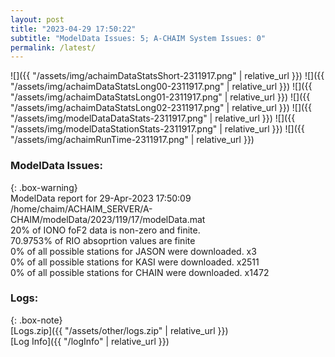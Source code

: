 ```yaml
---
layout: post
title: "2023-04-29 17:50:22"
subtitle: "ModelData Issues: 5; A-CHAIM System Issues: 0"
permalink: /latest/
---
```


![]({{ "/assets/img/achaimDataStatsShort-2311917.png" | relative_url }})
![]({{ "/assets/img/achaimDataStatsLong00-2311917.png" | relative_url }})
![]({{ "/assets/img/achaimDataStatsLong01-2311917.png" | relative_url }})
![]({{ "/assets/img/achaimDataStatsLong02-2311917.png" | relative_url }})
![]({{ "/assets/img/modelDataDataStats-2311917.png" | relative_url }})
![]({{ "/assets/img/modelDataStationStats-2311917.png" | relative_url }})
![]({{ "/assets/img/achaimRunTime-2311917.png" | relative_url }})


### ModelData Issues:  
  
{: .box-warning}  
 ModelData report for 29-Apr-2023 17:50:09   
 /home/chaim/ACHAIM_SERVER/A-CHAIM/modelData/2023/119/17/modelData.mat   
 20% of IONO foF2 data is non-zero and finite.   
 70.9753% of RIO absoprtion values are finite   
 0% of all possible stations for JASON were downloaded. x3   
 0% of all possible stations for KASI were downloaded. x2511   
 0% of all possible stations for CHAIN were downloaded. x1472   
  


### Logs:  
  
{: .box-note}  
[Logs.zip]({{ "/assets/other/logs.zip" | relative_url }})  
[Log Info]({{ "/logInfo" | relative_url }})  
